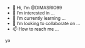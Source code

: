- 👋 Hi, I’m @DIMASRIO99
- 👀 I’m interested in ...
- 🌱 I’m currently learning ...
- 💞️ I’m looking to collaborate on ...
- 📫 How to reach me ...

<!---
DIMASRIO99/DIMASRIO99 is a ✨ special ✨ repository because its `README.md` (this file) appears on your GitHub profile.
You can click the Preview link to take a look at your changes.
--->ya


